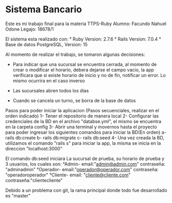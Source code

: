 # Sistema Bancario

Este es mi trabajo final para la materia TTPS-Ruby
Alumno: Facundo Nahuel Odone
Legajo: 18678/1

El sistema esta realizado con:
° Ruby Version: 2.7.6
° Rails Version: 7.0.4
° Base de datos PostgreSQL, Version: 15

Al momento de realizar el trabajo, se tomaron algunas decisiones:

- Para indicar que una sucursal se encuentra cerrada, al momento de crear o modificar el horario, debera dejarse el campo vacio, la app verificara que si existe horario de inicio y no de fin, notificar un error. Lo mismo ocurrira en el caso inverso

- Las sucursales abren todos los dias

- Cuando se cancela un turno, se borra de la base de datos

Pasos para poder iniciar la aplicacion (Pasos secuenciales, realizar en el orden indicado)
1- Tener el repositorio de manera local
2- Configurar las credenciales de la BD en el archivo "databse.yml", el mismo se encuentra en la carpeta config
3- Abrir una terminal y movernos hasta el proyecto para poder ingresar los siguientes comandos para iniciar la BD(En orden)
a- rails db:create
b- rails db:migrate
c- rails db:seed
4- Una vez creada la BD, utilizamos el comando "rails s" para iniciar la app, la misma se inicia en la direccion "localhost:3000"

El comando db:seed iniciara La sucursal de prueba, su horario de prueba y 3 usuarios, los cuales son:
°Admin- email:"admin@admin.com" contraseña: "adminadmin"
°Operador- email:"operador@operador.com" contraseña: "operadoroperador"
°Cliente- email: "cliente@cliente.com" contraseña:"clientecliente"

Debido a un problema con git, la rama principal donde todo fue desarrollado es "master"
